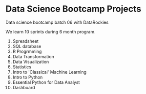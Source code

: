 # Data Science Bootcamp Projects

Data science bootcamp batch 06 with DataRockies

We learn 10 sprints during 6 month program.

1. Spreadsheet
2. SQL database
3. R Progrmming
4. Data Transformation
5. Data Visualization
6. Statistics
7. Intro to 'Classical' Machine Learning
8. Intro to Python
9. Essential Python for Data Analyst
10. Dashboard
